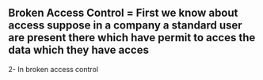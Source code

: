 ## Broken Access Control = First we know about access suppose in a company a standard user are present there which have permit to acces the data which they have acces

2- In broken access control
